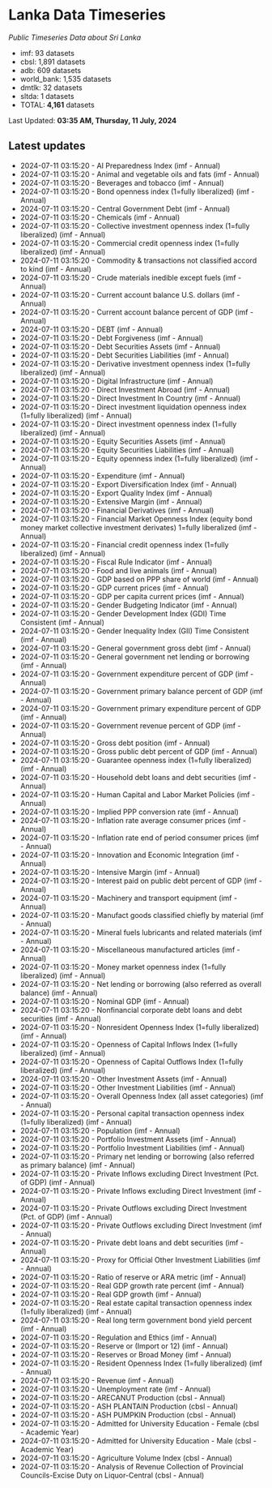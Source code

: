 # Lanka Data Timeseries
*Public Timeseries Data about Sri Lanka*

* imf: 93 datasets
* cbsl: 1,891 datasets
* adb: 609 datasets
* world_bank: 1,535 datasets
* dmtlk: 32 datasets
* sltda: 1 datasets
* TOTAL: **4,161** datasets

Last Updated: **03:35 AM, Thursday, 11 July, 2024**

## Latest updates

* 2024-07-11 03:15:20 - AI Preparedness Index (imf - Annual)
* 2024-07-11 03:15:20 - Animal and vegetable oils and fats (imf - Annual)
* 2024-07-11 03:15:20 - Beverages and tobacco (imf - Annual)
* 2024-07-11 03:15:20 - Bond openness index (1=fully liberalized) (imf - Annual)
* 2024-07-11 03:15:20 - Central Government Debt (imf - Annual)
* 2024-07-11 03:15:20 - Chemicals (imf - Annual)
* 2024-07-11 03:15:20 - Collective investment openness index (1=fully liberalized) (imf - Annual)
* 2024-07-11 03:15:20 - Commercial credit openness index (1=fully liberalized) (imf - Annual)
* 2024-07-11 03:15:20 - Commodity & transactions not classified accord to kind (imf - Annual)
* 2024-07-11 03:15:20 - Crude materials inedible except fuels (imf - Annual)
* 2024-07-11 03:15:20 - Current account balance U.S. dollars (imf - Annual)
* 2024-07-11 03:15:20 - Current account balance percent of GDP (imf - Annual)
* 2024-07-11 03:15:20 - DEBT (imf - Annual)
* 2024-07-11 03:15:20 - Debt Forgiveness (imf - Annual)
* 2024-07-11 03:15:20 - Debt Securities Assets (imf - Annual)
* 2024-07-11 03:15:20 - Debt Securities Liabilities (imf - Annual)
* 2024-07-11 03:15:20 - Derivative investment openness index (1=fully liberalized) (imf - Annual)
* 2024-07-11 03:15:20 - Digital Infrastructure (imf - Annual)
* 2024-07-11 03:15:20 - Direct Investment Abroad (imf - Annual)
* 2024-07-11 03:15:20 - Direct Investment In Country (imf - Annual)
* 2024-07-11 03:15:20 - Direct investment liquidation openness index (1=fully liberalized) (imf - Annual)
* 2024-07-11 03:15:20 - Direct investment openness index (1=fully liberalized) (imf - Annual)
* 2024-07-11 03:15:20 - Equity Securities Assets (imf - Annual)
* 2024-07-11 03:15:20 - Equity Securities Liabilities (imf - Annual)
* 2024-07-11 03:15:20 - Equity openness index (1=fully liberalized) (imf - Annual)
* 2024-07-11 03:15:20 - Expenditure (imf - Annual)
* 2024-07-11 03:15:20 - Export Diversification Index (imf - Annual)
* 2024-07-11 03:15:20 - Export Quality Index (imf - Annual)
* 2024-07-11 03:15:20 - Extensive Margin (imf - Annual)
* 2024-07-11 03:15:20 - Financial Derivatives (imf - Annual)
* 2024-07-11 03:15:20 - Financial Market Openness Index (equity bond money market collective investment derivates) 1=fully liberalized (imf - Annual)
* 2024-07-11 03:15:20 - Financial credit openness index (1=fully liberalized) (imf - Annual)
* 2024-07-11 03:15:20 - Fiscal Rule Indicator (imf - Annual)
* 2024-07-11 03:15:20 - Food and live animals (imf - Annual)
* 2024-07-11 03:15:20 - GDP based on PPP share of world (imf - Annual)
* 2024-07-11 03:15:20 - GDP current prices (imf - Annual)
* 2024-07-11 03:15:20 - GDP per capita current prices (imf - Annual)
* 2024-07-11 03:15:20 - Gender Budgeting Indicator (imf - Annual)
* 2024-07-11 03:15:20 - Gender Development Index (GDI) Time Consistent (imf - Annual)
* 2024-07-11 03:15:20 - Gender Inequality Index (GII) Time Consistent (imf - Annual)
* 2024-07-11 03:15:20 - General government gross debt (imf - Annual)
* 2024-07-11 03:15:20 - General government net lending or borrowing (imf - Annual)
* 2024-07-11 03:15:20 - Government expenditure percent of GDP (imf - Annual)
* 2024-07-11 03:15:20 - Government primary balance percent of GDP (imf - Annual)
* 2024-07-11 03:15:20 - Government primary expenditure percent of GDP (imf - Annual)
* 2024-07-11 03:15:20 - Government revenue percent of GDP (imf - Annual)
* 2024-07-11 03:15:20 - Gross debt position (imf - Annual)
* 2024-07-11 03:15:20 - Gross public debt percent of GDP (imf - Annual)
* 2024-07-11 03:15:20 - Guarantee openness index (1=fully liberalized) (imf - Annual)
* 2024-07-11 03:15:20 - Household debt loans and debt securities (imf - Annual)
* 2024-07-11 03:15:20 - Human Capital and Labor Market Policies (imf - Annual)
* 2024-07-11 03:15:20 - Implied PPP conversion rate (imf - Annual)
* 2024-07-11 03:15:20 - Inflation rate average consumer prices (imf - Annual)
* 2024-07-11 03:15:20 - Inflation rate end of period consumer prices (imf - Annual)
* 2024-07-11 03:15:20 - Innovation and Economic Integration (imf - Annual)
* 2024-07-11 03:15:20 - Intensive Margin (imf - Annual)
* 2024-07-11 03:15:20 - Interest paid on public debt percent of GDP (imf - Annual)
* 2024-07-11 03:15:20 - Machinery and transport equipment (imf - Annual)
* 2024-07-11 03:15:20 - Manufact goods classified chiefly by material (imf - Annual)
* 2024-07-11 03:15:20 - Mineral fuels lubricants and related materials (imf - Annual)
* 2024-07-11 03:15:20 - Miscellaneous manufactured articles (imf - Annual)
* 2024-07-11 03:15:20 - Money market openness index (1=fully liberalized) (imf - Annual)
* 2024-07-11 03:15:20 - Net lending or borrowing (also referred as overall balance) (imf - Annual)
* 2024-07-11 03:15:20 - Nominal GDP (imf - Annual)
* 2024-07-11 03:15:20 - Nonfinancial corporate debt loans and debt securities (imf - Annual)
* 2024-07-11 03:15:20 - Nonresident Openness Index (1=fully liberalized) (imf - Annual)
* 2024-07-11 03:15:20 - Openness of Capital Inflows Index (1=fully liberalized) (imf - Annual)
* 2024-07-11 03:15:20 - Openness of Capital Outflows Index (1=fully liberalized) (imf - Annual)
* 2024-07-11 03:15:20 - Other Investment Assets (imf - Annual)
* 2024-07-11 03:15:20 - Other Investment Liabilities (imf - Annual)
* 2024-07-11 03:15:20 - Overall Openness Index (all asset categories) (imf - Annual)
* 2024-07-11 03:15:20 - Personal capital transaction openness index (1=fully liberalized) (imf - Annual)
* 2024-07-11 03:15:20 - Population (imf - Annual)
* 2024-07-11 03:15:20 - Portfolio Investment Assets (imf - Annual)
* 2024-07-11 03:15:20 - Portfolio Investment Liabilities (imf - Annual)
* 2024-07-11 03:15:20 - Primary net lending or borrowing (also referred as primary balance) (imf - Annual)
* 2024-07-11 03:15:20 - Private Inflows excluding Direct Investment (Pct. of GDP) (imf - Annual)
* 2024-07-11 03:15:20 - Private Inflows excluding Direct Investment (imf - Annual)
* 2024-07-11 03:15:20 - Private Outflows excluding Direct Investment (Pct. of GDP) (imf - Annual)
* 2024-07-11 03:15:20 - Private Outflows excluding Direct Investment (imf - Annual)
* 2024-07-11 03:15:20 - Private debt loans and debt securities (imf - Annual)
* 2024-07-11 03:15:20 - Proxy for Official Other Investment Liabilities (imf - Annual)
* 2024-07-11 03:15:20 - Ratio of reserve or ARA metric (imf - Annual)
* 2024-07-11 03:15:20 - Real GDP growth rate percent (imf - Annual)
* 2024-07-11 03:15:20 - Real GDP growth (imf - Annual)
* 2024-07-11 03:15:20 - Real estate capital transaction openness index (1=fully liberalized) (imf - Annual)
* 2024-07-11 03:15:20 - Real long term government bond yield percent (imf - Annual)
* 2024-07-11 03:15:20 - Regulation and Ethics (imf - Annual)
* 2024-07-11 03:15:20 - Reserve or (Import or 12) (imf - Annual)
* 2024-07-11 03:15:20 - Reserves or Broad Money (imf - Annual)
* 2024-07-11 03:15:20 - Resident Openness Index (1=fully liberalized) (imf - Annual)
* 2024-07-11 03:15:20 - Revenue (imf - Annual)
* 2024-07-11 03:15:20 - Unemployment rate (imf - Annual)
* 2024-07-11 03:15:20 - ARECANUT Production (cbsl - Annual)
* 2024-07-11 03:15:20 - ASH PLANTAIN Production (cbsl - Annual)
* 2024-07-11 03:15:20 - ASH PUMPKIN Production (cbsl - Annual)
* 2024-07-11 03:15:20 - Admitted for University Education - Female (cbsl - Academic Year)
* 2024-07-11 03:15:20 - Admitted for University Education - Male (cbsl - Academic Year)
* 2024-07-11 03:15:20 - Agriculture Volume Index (cbsl - Annual)
* 2024-07-11 03:15:20 - Analysis of Revenue Collection of Provincial Councils-Excise Duty on Liquor-Central (cbsl - Annual)